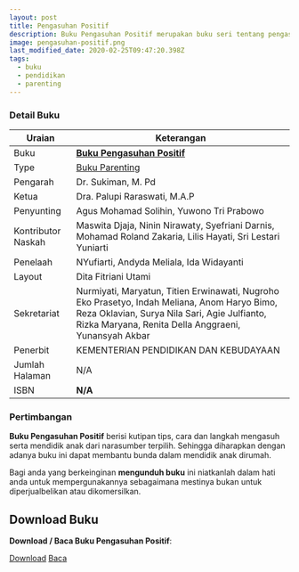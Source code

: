 ```yaml
---
layout: post
title: Pengasuhan Positif
description: Buku Pengasuhan Positif merupakan buku seri tentang pengasuh orang tua terhadap buah hatinya. Download dan Baca buku parenting Pengasuhan Positif.
image: pengasuhan-positif.png
last_modified_date: 2020-02-25T09:47:20.398Z
tags:
  - buku
  - pendidikan
  - parenting
---
```


### Detail Buku

|Uraian|Keterangan|
| --- | --- |
|Buku|<a href="/bse/buku-pengasuhan-positif" title="Buku Pengasuhan Positif"><strong>Buku Pengasuhan Positif</strong></a>|
|Type|<a href="/bse/parenting" title="Buku Parenting" target="_blank">Buku Parenting</a>|
|Pengarah|Dr. Sukiman, M. Pd|
|Ketua|Dra. Palupi Raraswati, M.A.P|
|Penyunting|Agus Mohamad Solihin, Yuwono Tri Prabowo|
|Kontributor Naskah|Maswita Djaja, Ninin Nirawaty, Syefriani Darnis, Mohamad Roland Zakaria, Lilis Hayati, Sri Lestari Yuniarti|
|Penelaah|NYufiarti, Andyda Meliala, Ida Widayanti|, Nana Maznah, Perwita Sari, Anne Gracia.
|Layout|Dita Fitriani Utami|
|Sekretariat|Nurmiyati, Maryatun, Titien Erwinawati, Nugroho Eko Prasetyo, Indah Meliana, Anom Haryo Bimo, Reza Oklavian, Surya Nila Sari, Agie Julfianto, Rizka Maryana, Renita Della Anggraeni, Yunansyah Akbar|
|Penerbit|KEMENTERIAN PENDIDIKAN DAN KEBUDAYAAN|
|Jumlah Halaman|N/A|
|ISBN|<strong>N/A</strong>|

### Pertimbangan
**Buku Pengasuhan Positif** berisi kutipan tips, cara dan langkah mengasuh serta mendidik anak dari narasumber terpilih. Sehingga diharapkan dengan adanya buku ini dapat membantu bunda dalam mendidik anak dirumah.

Bagi anda yang berkeinginan <b>mengunduh buku</b> ini niatkanlah dalam hati anda untuk mempergunakannya sebagaimana mestinya bukan untuk diperjualbelikan atau dikomersilkan.
  
## Download Buku
**Download / Baca Buku Pengasuhan Positif**:
<p class="center"><a class="button download" href="https://docs.google.com/uc?export=download&id=1lB9BK0mgBgVCqmWKcbkdVeC50QZzMebq" rel="nofollow" target="_blank" title="Download Buku Pengasuhan Positif">Download</a>
<a class="button demo open-dialog" href="https://drive.google.com/file/d/1lB9BK0mgBgVCqmWKcbkdVeC50QZzMebq/view" rel="nofollow" target="_blank" title="Baca Buku Pengasuhan Positif">Baca</a></p>
